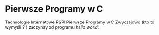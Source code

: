 Pierwsze Programy w C
========

Technologie Internetowe PSPI Pierwsze Programy w C
Zwyczajowo (kto to wymyśli ? ) zaczynay od programu 
*hello world*:
